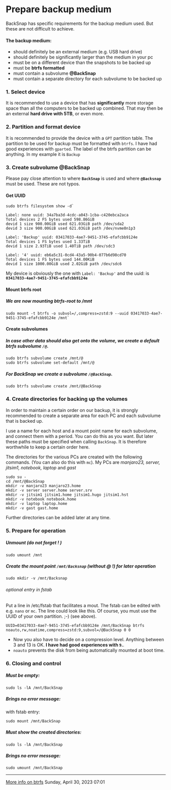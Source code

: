 # Prepare backup medium
BackSnap has specific requirements for the backup medium used. But these are not difficult to achieve.

#### The backup medium:
* should definitely be an external medium (e.g. USB hard drive)
* should definitely be significantly larger than the medium in your pc
* must be on a different device than the snapshots to be backed up
* must be **btrfs formatted**
* must contain a subvolume **@BackSnap**
* must contain a separate directory for each subvolume to be backed up

### 1. Select device
It is recommended to use a device that has **significantly** more storage space than all the computers to be backed up combined. That may then be an external **hard drive with 5TB**, or even more.

### 2. Partition and format device
It is recommended to provide the device with a `GPT` partition table. The partition to be used for backup must be formatted with `btrfs`. I have had good experiences with `gparted`. The label of the btrfs partition can be anything. In my example it is `Backup`

### 3. Create subvolume @BackSnap
Please pay close attention to where **`BackSnap`** is used and where **`@Backsnap`** must be used. These are not typos.
#### Get UUID
```
sudo btrfs filesystem show -d`

Label: none uuid: 34a7ba3d-4cdc-a043-1cba-c420ebca2aca
Total devices 2 FS bytes used 598.86GiB
devid 1 size 900.00GiB used 621.03GiB path /dev/sda2
devid 3 size 900.00GiB used 621.03GiB path /dev/nvme0n1p3

Label: 'Backup' uuid: 03417033-4ae7-9451-3745-efafcbb9124e
Total devices 1 FS bytes used 1.33TiB
devid 1 size 2.93TiB used 1.40TiB path /dev/sdc3

Label: '4' uuid: eb6a5c31-0cd4-43a5-90b4-077b6d98cd70
Total devices 1 FS bytes used 144.00KiB
devid 1 size 1000.00GiB used 2.02GiB path /dev/sdc6
```
My device is obviously the one with `Label: 'Backup'` and the uuid: is **`03417033-4ae7-9451-3745-efafcbb9124e`**

#### Mount btrfs root
##### We are now mounting btrfs-root to /mnt
```
sudo mount -t btrfs -o subvol=/,compress=zstd:9 --uuid 03417033-4ae7-9451-3745-efafcbb9124e /mnt`
```

#### Create subvolumes
##### In case other data should also get onto the volume, we create a default btrfs subvolume `/@`.
```
sudo btrfs subvolume create /mnt/@
sudo btrfs subvolume set-default /mnt/@
```
##### For BackSnap we create a subvolume `/@BackSnap`.
```
sudo btrfs subvolume create /mnt/@BackSnap
```

### 4. Create directories for backing up the volumes
In order to maintain a certain order on our backup, it is strongly recommended to create a separate area for each PC and each subvolume that is backed up.

I use a name for each host and a mount point name for each subvolume, and connect them with a period. You can do this as you want. But later these paths must be specified when calling `BackSnap`. It is therefore worthwhile to keep a certain order here.

The directories for the various PCs are created with the following commands. (You can also do this with `mc`). My PCs are *manjaro23, server, jitsim1, notebook, laptop* and *gast*
```
sudo su -
cd /mnt/@BackSnap
mkdir -v manjaro23 manjaro23.home
mkdir -v server server.home server.srv
mkdir -v jitsim1 jitsim1.home jitsim1.hugo jitsim1.hst
mkdir -v notebook notebook.home
mkdir -v laptop laptop.home
mkdir -v gast gast.home
```
Further directories can be added later at any time.

### 5. Prepare for operation

##### Unmount (do not forget ! )
```
sudo umount /mnt
```
##### Create the mount point `/mnt/Backsnap` (without @ !) for later operation
```
sudo mkdir -v /mnt/Backsnap
```
###### optional entry in fstab
Put a line in /etc/fstab that facilitates a mout. The fstab can be edited with e.g. `nano` or `mc`. The line could look like this. Of course, you must use the UUID of your own partition. ;-) (see above).
```
UUID=03417033-4ae7-9451-3745-efafcbb9124e /mnt/BackSnap btrfs noauto,rw,noatime,compress=zstd:9,subvol=/@BackSnap 0 0
```
* Now you also have to decide on a compression level. Anything between 3 and 13 is OK. **I have had good experiences with `9`.**.
* `noauto` prevents the disk from being automatically mounted at boot time.

### 6. Closing and control
##### Must be empty:
```
sudo ls -lA /mnt/BackSnap
```
##### Brings no error message:
with fstab entry:
```
sudo mount /mnt/BackSnap
```
##### Must show the created directories:
```
sudo ls -lA /mnt/BackSnap
```
##### Brings no error message:
```
sudo umount /mnt/BackSnap
```
----
[More info on btrfs](https://wiki.manjaro.org/index.php/Btrfs)
Sunday, April 30, 2023 07:01
